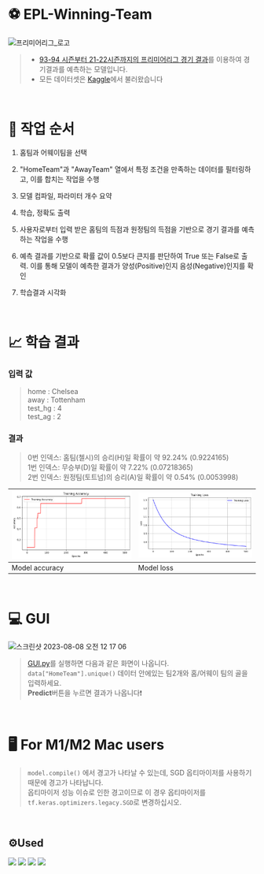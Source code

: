 # ⚽️ EPL-Winning-Team
![프리미어리그_로고](https://github.com/Jongwoo0101/EPL-Winning-Team/assets/96978536/9fe4175d-969a-4cc6-96c0-7af68749627f)   
>- [93-94 시즌부터 21-22시즌까지의 프리미어리그 경기 결과](https://www.kaggle.com/datasets/irkaal/english-premier-league-results)를 이용하여 경기결과를 예측하는 모델입니다.
>- 모든 데이터셋은 [Kaggle](https://www.kaggle.com/)에서 불러왔습니다

<br /> 

# 📑 작업 순서
1. 홈팀과 어웨이팀을 선택

2. "HomeTeam"과 "AwayTeam" 열에서 특정 조건을 만족하는 데이터를 필터링하고, 이를 합치는 작업을 수행

3. 모델 컴파일, 파라미터 개수 요약

4. 학습, 정확도 출력

5. 사용자로부터 입력 받은 홈팀의 득점과 원정팀의 득점을 기반으로 경기 결과를 예측하는 작업을 수행

6. 예측 결과를 기반으로 확률 값이 0.5보다 큰지를 판단하여 True 또는 False로 출력. 이를 통해 모델이 예측한 결과가 양성(Positive)인지 음성(Negative)인지를 확인

7. 학습결과 시각화

<br /> 

# 📈 학습 결과  
### 입력 값
> home : Chelsea   
> away : Tottenham   
> test_hg : 4     
> test_ag : 2   

### 결과
> 0번 인덱스: 홈팀(첼시)의 승리(H)일 확률이 약 92.24% (0.9224165)    
> 1번 인덱스: 무승부(D)일 확률이 약 7.22% (0.07218365)     
> 2번 인덱스: 원정팀(토트넘)의 승리(A)일 확률이 약 0.54% (0.0053998)    

| <img src="./Result/Home Away Training Accuracy.png" width="480px"> | <img src="./Result/Home Away Training Loss.png" width="480px"> |
| ---------------------------------------------- | ----------------------------------------------- |
| Model accuracy                                 | Model loss                                      |

<br /> 

# 💻 GUI   
<img width="296" alt="스크린샷 2023-08-08 오전 12 17 06" src="https://github.com/Jongwoo0101/EPL-Winning-Team/assets/96978536/14bacc67-8426-444d-afc2-093698cdcb2c">   

> [GUI.py](https://github.com/Jongwoo0101/EPL-Winning-Team/blob/Jongwoo0101/Home_Away/gui.py)를 실행하면 다음과 같은 화면이 나옵니다.   
> ```data["HomeTeam"].unique()``` 데이터 안에있는 팀2개와  홈/어웨이 팀의 골을 입력하세요.   
> **Predict**버튼을 누르면 결과가 나옵니다❗️ 

<br /> 

# 🖥️ For M1/M2 Mac users
> ```model.compile()``` 에서 경고가 나타날 수 있는데, SGD 옵티마이저를 사용하기 때문에 경고가 나타납니다.   
> 옵티마이저 성능 이슈로 인한 경고이므로 이 경우 옵티마이저를 ```tf.keras.optimizers.legacy.SGD```로 변경하십시오.

<br /> 

## ⚙️Used
<img src="https://img.shields.io/badge/tensorflow-FF6F00?style=flat&logo=tensorflow&logoColor=white"/> <img src="https://img.shields.io/badge/numpy-013243?style=flat&logo=numpy&logoColor=white"/> <img src="https://img.shields.io/badge/pandas-150458?style=flat&logo=pandas&logoColor=white"/> <img src="https://img.shields.io/badge/jupyter-F37626?style=flat&logo=jupyter&logoColor=white"/>
